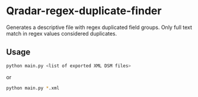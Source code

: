 # Qradar-regex-duplicate-finder
Generates a descriptive file with regex duplicated field groups. Only full text match in regex values considered duplicates.
## Usage
```bash
python main.py <list of exported XML DSM files>
```
or
```bash
python main.py *.xml
```